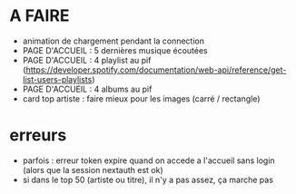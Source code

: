 # A FAIRE
- animation de chargement pendant la connection
- PAGE D'ACCUEIL : 5 dernières musique écoutées
- PAGE D'ACCUEIL : 4 playlist au pif (https://developer.spotify.com/documentation/web-api/reference/get-list-users-playlists)
- PAGE D'ACCUEIL : 4 albums au pif
- card top artiste : faire mieux pour les images (carré / rectangle)

# erreurs
- parfois : erreur token expire quand on accede a l'accueil sans login (alors que la session nextauth est ok)
- si dans le top 50 (artiste ou titre), il n'y a pas assez, ça marche pas